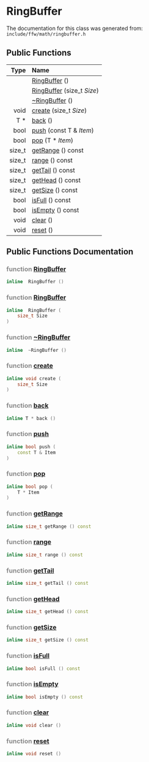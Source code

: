 RingBuffer
===================================


The documentation for this class was generated from: `include/ffw/math/ringbuffer.h`



## Public Functions

| Type | Name |
| -------: | :------- |
|   | [RingBuffer](#91519e12) ()  |
|   | [RingBuffer](#db3d26e2) (size_t _Size_)  |
|   | [~RingBuffer](#6ad6a8a6) ()  |
|  void | [create](#6ab0a3d8) (size_t _Size_)  |
|  T * | [back](#646485c3) ()  |
|  bool | [push](#c69cbd1a) (const T & _Item_)  |
|  bool | [pop](#e5773a86) (T * _Item_)  |
|  size_t | [getRange](#afe3e91f) () const  |
|  size_t | [range](#02580383) () const  |
|  size_t | [getTail](#d7947e2f) () const  |
|  size_t | [getHead](#e07d3ea5) () const  |
|  size_t | [getSize](#26269c4f) () const  |
|  bool | [isFull](#fbd41f03) () const  |
|  bool | [isEmpty](#7a05d019) () const  |
|  void | [clear](#59528c4a) ()  |
|  void | [reset](#f0df74ce) ()  |


## Public Functions Documentation

### <span style="opacity:0.5;">function</span> <a id="91519e12" href="#91519e12">RingBuffer</a>

```cpp
inline  RingBuffer () 
```



### <span style="opacity:0.5;">function</span> <a id="db3d26e2" href="#db3d26e2">RingBuffer</a>

```cpp
inline  RingBuffer (
    size_t Size
) 
```



### <span style="opacity:0.5;">function</span> <a id="6ad6a8a6" href="#6ad6a8a6">~RingBuffer</a>

```cpp
inline  ~RingBuffer () 
```



### <span style="opacity:0.5;">function</span> <a id="6ab0a3d8" href="#6ab0a3d8">create</a>

```cpp
inline void create (
    size_t Size
) 
```



### <span style="opacity:0.5;">function</span> <a id="646485c3" href="#646485c3">back</a>

```cpp
inline T * back () 
```



### <span style="opacity:0.5;">function</span> <a id="c69cbd1a" href="#c69cbd1a">push</a>

```cpp
inline bool push (
    const T & Item
) 
```



### <span style="opacity:0.5;">function</span> <a id="e5773a86" href="#e5773a86">pop</a>

```cpp
inline bool pop (
    T * Item
) 
```



### <span style="opacity:0.5;">function</span> <a id="afe3e91f" href="#afe3e91f">getRange</a>

```cpp
inline size_t getRange () const 
```



### <span style="opacity:0.5;">function</span> <a id="02580383" href="#02580383">range</a>

```cpp
inline size_t range () const 
```



### <span style="opacity:0.5;">function</span> <a id="d7947e2f" href="#d7947e2f">getTail</a>

```cpp
inline size_t getTail () const 
```



### <span style="opacity:0.5;">function</span> <a id="e07d3ea5" href="#e07d3ea5">getHead</a>

```cpp
inline size_t getHead () const 
```



### <span style="opacity:0.5;">function</span> <a id="26269c4f" href="#26269c4f">getSize</a>

```cpp
inline size_t getSize () const 
```



### <span style="opacity:0.5;">function</span> <a id="fbd41f03" href="#fbd41f03">isFull</a>

```cpp
inline bool isFull () const 
```



### <span style="opacity:0.5;">function</span> <a id="7a05d019" href="#7a05d019">isEmpty</a>

```cpp
inline bool isEmpty () const 
```



### <span style="opacity:0.5;">function</span> <a id="59528c4a" href="#59528c4a">clear</a>

```cpp
inline void clear () 
```



### <span style="opacity:0.5;">function</span> <a id="f0df74ce" href="#f0df74ce">reset</a>

```cpp
inline void reset () 
```






